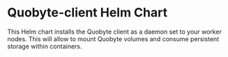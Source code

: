 # Quobyte-client Helm Chart

This Helm chart installs the Quobyte client 
as a daemon set to your worker nodes. 
This will allow to mount Quobyte volumes 
and consume persistent storage within containers.
